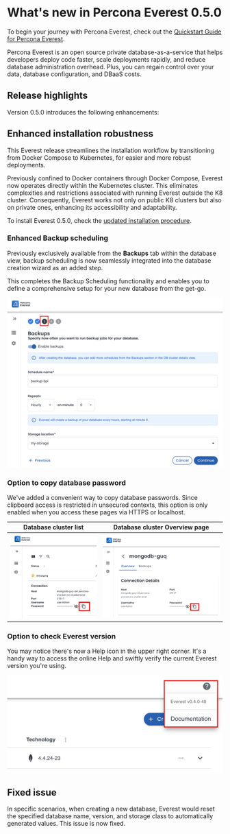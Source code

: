 # What's new in Percona Everest 0.5.0

To begin your journey with Percona Everest, check out the [Quickstart Guide for Percona Everest](../quickstart-guide/quick-install.md).

Percona Everest is an open source private database-as-a-service that helps developers deploy code faster, scale deployments rapidly, and reduce database administration overhead. Plus, you can regain control over your data, database configuration, and DBaaS costs.

## Release highlights

Version 0.5.0 introduces the following enhancements:

## Enhanced installation robustness

This Everest release streamlines the installation workflow by transitioning from Docker Compose to Kubernetes, for easier and more robust deployments. 

Previously confined to Docker containers through Docker Compose, Everest now operates directly within the Kubernetes cluster. 
This eliminates complexities and restrictions associated with running Everest outside the K8 cluster. Consequently, Everest works not only on public K8 clusters but also on private ones, enhancing its accessibility and adaptability. 

To install Everest 0.5.0, check the [updated installation procedure](../install/installEverest.md).

### Enhanced Backup scheduling

Previously exclusively available from the **Backups** tab within the database view, backup scheduling is now seamlessly integrated into the database creation wizard as an added step.

This completes the Backup Scheduling functionality and enables you to define a comprehensive setup for your new database from the get-go.

![Backups page](../images/Backups_DB_wizard.png)

### Option to copy database password

We've added a convenient way to copy database passwords. Since clipboard access is restricted in unsecured contexts, this option is only enabled when you access these pages via HTTPS or localhost.

Database cluster list            |  Database cluster **Overview** page
:-------------------------:|:-------------------------:
![Cluster list](../images/Cluster_list.png)  |  ![DB_Overview](../images/DB_Overview.png)

### Option to check Everest version

You may notice there's now a Help icon in the upper right corner. It's a handy way to access the online Help and swiftly verify the current Everest version you're using.

![Help menu](../images/Help_icon.png)

## Fixed issue

In specific scenarios, when creating a new database, Everest would reset the specified database name, version, and storage class to automatically generated values. This issue is now fixed.
